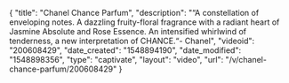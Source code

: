 {
    "title": "Chanel Chance Parfum",
    "description": "“A constellation of enveloping notes. A dazzling fruity-floral fragrance with a radiant heart of Jasmine Absolute and Rose Essence. An intensified whirlwind of tenderness, a new interpretation of CHANCE.“- Chanel",
    "videoid": "200608429",
    "date_created": "1548894190",
    "date_modified": "1548898356",
    "type": "captivate",
    "layout": "video",
    "url": "\/v\/chanel-chance-parfum\/200608429"
}